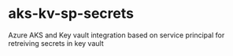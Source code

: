# aks-kv-sp-secrets
Azure AKS and Key vault integration based on service principal for retreiving secrets in key vault
